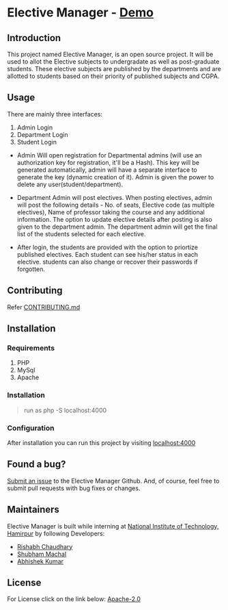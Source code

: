 # Elective Manager - [Demo](http://139.59.13.224:4000/)

## Introduction
This project named Elective Manager, is an open source project. It will be used to allot the Elective subjects to undergradate as well as post-graduate students. These elective subjects are published by the departments and are allotted to students based on their priority of published subjects and CGPA. 

## Usage
There are mainly three interfaces:
1. Admin Login
2. Department Login
3. Student Login

* Admin Will open registration for Departmental admins (will use an authorization key for registration, it'll be a Hash). This key will be generated automatically, admin will have a separate interface to generate the key (dynamic creation of it). Admin is given the power to delete any user(student/department).

* Department Admin will post electives. When posting electives, admin will post the following details - No. of seats, Elective code (as multiple electives), Name of professor taking the course and any additional information. The option to update elective details after posting is also given to the department admin. The department admin will get the final list of the students selected for each elective.

* After login, the students are provided with the option to priortize published electives. Each student can see his/her status in each elective. students can also change or recover their passwords if forgotten.

## Contributing
Refer [CONTRIBUTING.md](https://github.com/Rishabh04-02/Elective-manager-new/blob/master/CONTRIBUTING.md)


## Installation

### Requirements

1. PHP
2. MySql
3. Apache

### Installation
> run as php -S localhost:4000

### Configuration
After installation you can run this project by visiting [localhost:4000](http://localhost:4000/)

## Found a bug?
[Submit an issue](https://github.com/Rishabh04-02/Elective-manager-new/issues) to the Elective Manager Github. And, of course, feel free to submit pull requests with bug fixes or changes.

## Maintainers
Elective Manager is built while interning at [National Institute of Technology, Hamirpur](http://nith.ac.in/nith/) by following Developers:

* [Rishabh Chaudhary](https://github.com/Rishabh04-02)
* [Shubham Machal](https://github.com/shubhammachal)
* [Abhishek Kumar](https://github.com/Abhishek-sopho)

## License
For License click on the link below:
[Apache-2.0](https://github.com/Rishabh04-02/Elective-manager-new/blob/master/LICENSE.md)
